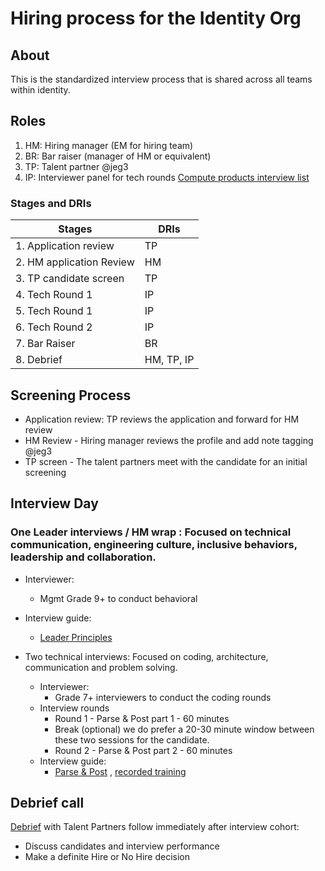 # Hiring process for the Identity Org

## About

This is the standardized interview process that is shared across all teams within identity.

## Roles

1. HM: Hiring manager (EM for hiring team)
2. BR: Bar raiser (manager of HM or equivalent)
3. TP: Talent partner @jeg3
4. IP: Interviewer panel for tech rounds [Compute products interview list](https://docs.google.com/spreadsheets/d/1PVSKEae2RivHczao7BzcLok1cyfth9uSWtH7kt5mfxk/edit#gid=0)

### Stages and DRIs

|Stages| DRIs|
| ----------- | -----------
|1. Application review| TP |
|2. HM application Review | HM|
|3. TP candidate screen|TP|
|4. Tech Round 1 |IP|
|5. Tech Round 1 |IP|
|6. Tech Round 2 |IP|
|7. Bar Raiser | BR |
|8. Debrief| HM, TP, IP|

## Screening Process

- Application review: TP reviews the application and forward for HM review
- HM Review - Hiring manager reviews the profile and add note tagging @jeg3
- TP screen - The talent partners meet with the candidate for an initial screening

## Interview Day

### One Leader interviews / HM wrap : Focused on technical communication, engineering culture, inclusive behaviors, leadership and collaboration.

- Interviewer:
  - Mgmt Grade 9+ to conduct behavioral
- Interview guide:
  - [Leader Principles](https://github.com/github/engineering/blob/main/interviewing/coding/IC/leadership-principles.md)

- Two technical interviews: Focused on coding, architecture, communication and problem solving.
  - Interviewer:
    - Grade 7+ interviewers to conduct the coding rounds
  - Interview rounds
    - Round 1 - Parse & Post part 1 - 60 minutes
    - Break (optional) we do prefer a 20-30 minute window between these two sessions for the candidate.
    - Round 2 - Parse & Post part 2 - 60 minutes
  - Interview guide:
    - [Parse & Post](https://github.com/github/npm/tree/master/interviews/exercises/parse-and-post#readme) , [recorded training](https://github.rewatch.com/video/xdcn2h3gz6kdmwdt-parse-and-post-aom-interview-training)

## Debrief call

[Debrief](https://github.com/github/engineering/blob/main/hiring/debriefs.md) with Talent Partners follow immediately after interview cohort:

- Discuss candidates and interview performance
- Make a definite Hire or No Hire decision
